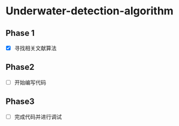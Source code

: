 # Underwater-detection-algorithm

## Phase 1
- [x] 寻找相关文献算法

## Phase2
- [ ] 开始编写代码

## Phase3
- [ ] 完成代码并进行调试
